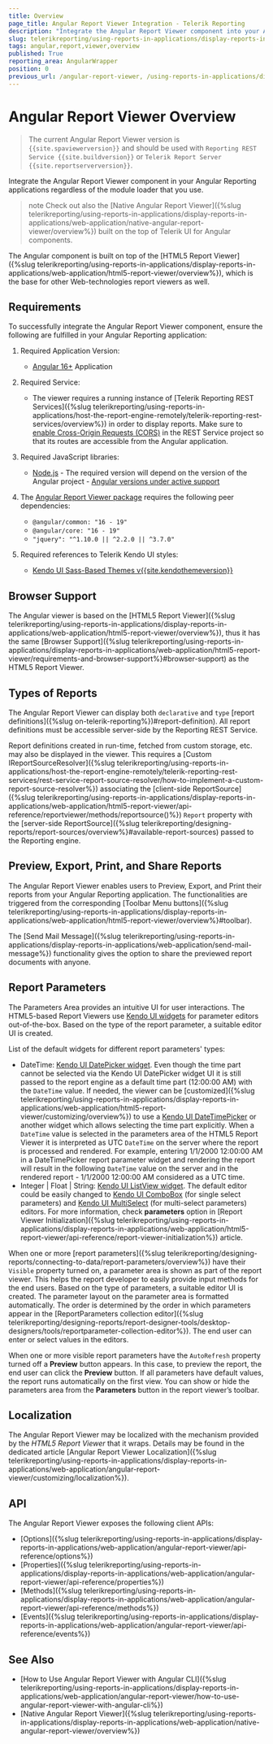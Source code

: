 ```yaml
---
title: Overview
page_title: Angular Report Viewer Integration - Telerik Reporting
description: "Integrate the Angular Report Viewer component into your Angular apps, regardless of the module loader you use."
slug: telerikreporting/using-reports-in-applications/display-reports-in-applications/web-application/angular-report-viewer/angular-report-viewer-overview
tags: angular,report,viewer,overview
published: True
reporting_area: AngularWrapper
position: 0
previous_url: /angular-report-viewer, /using-reports-in-applications/display-reports-in-applications/web-application/angular-report-viewer/angular-report-viewer-overview, /embedding-reports/display-reports-in-applications/web-application/angular-report-viewer/
---
```


# Angular Report Viewer Overview

> The current Angular Report Viewer version is `{{site.spaviewerversion}}` and should be used with `Reporting REST Service {{site.buildversion}}` or `Telerik Report Server {{site.reportserverversion}}`.

Integrate the Angular Report Viewer component in your Angular Reporting applications regardless of the module loader that you use.

> note Check out also the [Native Angular Report Viewer]({%slug telerikreporting/using-reports-in-applications/display-reports-in-applications/web-application/native-angular-report-viewer/overview%}) built on the top of Telerik UI for Angular components.

The Angular component is built on top of the [HTML5 Report Viewer]({%slug telerikreporting/using-reports-in-applications/display-reports-in-applications/web-application/html5-report-viewer/overview%}), which is the base for other Web-technologies report viewers as well.

## Requirements

To successfully integrate the Angular Report Viewer component, ensure the following are fulfilled in your Angular Reporting application:

1. Required Application Version:

   - [Angular 16+](https://v17.angular.io/guide/update-to-version-16) Application

1. Required Service:

   - The viewer requires a running instance of [Telerik Reporting REST Services]({%slug telerikreporting/using-reports-in-applications/host-the-report-engine-remotely/telerik-reporting-rest-services/overview%}) in order to display reports. Make sure to [enable Cross-Origin Requests (CORS)](https://learn.microsoft.com/en-us/aspnet/web-api/overview/security/enabling-cross-origin-requests-in-web-api) in the REST Service project so that its routes are accessible from the Angular application.

1. Required JavaScript libraries:

   - [Node.js](https://nodejs.org/) - The required version will depend on the version of the Angular project - [Angular versions under active support](https://angular.io/guide/versions)

1. The [Angular Report Viewer package](https://www.npmjs.com/package/@progress/telerik-angular-report-viewer) requires the following peer dependencies:

   - `@angular/common: "16 - 19"`
   - `@angular/core: "16 - 19"`
   - `"jquery": "^1.10.0 || ^2.2.0 || ^3.7.0"`

1. Required references to Telerik Kendo UI styles:

   - [Kendo UI Sass-Based Themes v{{site.kendothemeversion}}](https://docs.telerik.com/kendo-ui/styles-and-layout/sass-themes)

## Browser Support

The Angular viewer is based on the [HTML5 Report Viewer]({%slug telerikreporting/using-reports-in-applications/display-reports-in-applications/web-application/html5-report-viewer/overview%}), thus it has the same [Browser Support]({%slug telerikreporting/using-reports-in-applications/display-reports-in-applications/web-application/html5-report-viewer/requirements-and-browser-support%}#browser-support) as the HTML5 Report Viewer.

## Types of Reports

The Angular Report Viewer can display both `declarative` and `type` [report definitions]({%slug on-telerik-reporting%})#report-definition). All report definitions must be accessible server-side by the Reporting REST Service.

Report definitions created in run-time, fetched from custom storage, etc. may also be displayed in the viewer. This requires a [Custom IReportSourceResolver]({%slug telerikreporting/using-reports-in-applications/host-the-report-engine-remotely/telerik-reporting-rest-services/rest-service-report-source-resolver/how-to-implement-a-custom-report-source-resolver%}) associating the [client-side ReportSource]({%slug telerikreporting/using-reports-in-applications/display-reports-in-applications/web-application/html5-report-viewer/api-reference/reportviewer/methods/reportsource()%}) `Report` property with the [server-side ReportSource]({%slug telerikreporting/designing-reports/report-sources/overview%}#available-report-sources) passed to the Reporting engine.

## Preview, Export, Print, and Share Reports

The Angular Report Viewer enables users to Preview, Export, and Print their reports from your Angular Reporting application. The functionalities are triggered from the corresponding [Toolbar Menu buttons]({%slug telerikreporting/using-reports-in-applications/display-reports-in-applications/web-application/html5-report-viewer/overview%}#toolbar).

The [Send Mail Message]({%slug telerikreporting/using-reports-in-applications/display-reports-in-applications/web-application/send-mail-message%}) functionality gives the option to share the previewed report documents with anyone.

## Report Parameters

The Parameters Area provides an intuitive UI for user interactions. The HTML5-based Report Viewers use [Kendo UI widgets](https://www.telerik.com/kendo-ui) for parameter editors out-of-the-box. Based on the type of the report parameter, a suitable editor UI is created.

List of the default widgets for different report parameters' types:

- DateTime: [Kendo UI DatePicker widget](https://docs.telerik.com/kendo-ui/controls/editors/datepicker/overview). Even though the time part cannot be selected via the Kendo UI DatePicker widget UI it is still passed to the report engine as a default time part (12:00:00 AM) with the `DateTime` value. If needed, the viewer can be [customized]({%slug telerikreporting/using-reports-in-applications/display-reports-in-applications/web-application/html5-report-viewer/customizing/overview%}) to use a [Kendo UI DateTimePicker](https://demos.telerik.com/kendo-ui/datetimepicker/index) or another widget which allows selecting the time part explicitly. When a `DateTime` value is selected in the parameters area of the HTML5 Report Viewer it is interpreted as UTC `DateTime` on the server where the report is processed and rendered. For example, entering 1/1/2000 12:00:00 AM in a DateTimePicker report parameter widget and rendering the report will result in the following `DateTime` value on the server and in the rendered report - 1/1/2000 12:00:00 AM considered as a UTC time.
- Integer | Float | String: [Kendo UI ListView widget](https://docs.telerik.com/kendo-ui/controls/data-management/listview/overview). The default editor could be easily changed to [Kendo UI ComboBox](https://docs.telerik.com/kendo-ui/api/javascript/ui/combobox) (for single select parameters) and [Kendo UI MultiSelect](https://docs.telerik.com/kendo-ui/api/javascript/ui/multiselect) (for multi-select parameters) editors. For more information, check **parameters** option in [Report Viewer Initialization]({%slug telerikreporting/using-reports-in-applications/display-reports-in-applications/web-application/html5-report-viewer/api-reference/report-viewer-initialization%}) article.

When one or more [report parameters]({%slug telerikreporting/designing-reports/connecting-to-data/report-parameters/overview%}) have their `Visible` property turned on, a parameter area is shown as part of the report viewer. This helps the report developer to easily provide input methods for the end users. Based on the type of parameters, a suitable editor UI is created. The parameter layout on the parameter area is formatted automatically. The order is determined by the order in which parameters appear in the [ReportParameters collection editor]({%slug telerikreporting/designing-reports/report-designer-tools/desktop-designers/tools/reportparameter-collection-editor%}). The end user can enter or select values in the editors.

When one or more visible report parameters have the `AutoRefresh` property turned off a **Preview** button appears. In this case, to preview the report, the end user can click the **Preview** button. If all parameters have default values, the report runs automatically on the first view. You can show or hide the parameters area from the **Parameters** button in the report viewer’s toolbar.

## Localization

The Angular Report Viewer may be localized with the mechanism provided by the _HTML5 Report Viewer_ that it wraps. Details may be found in the dedicated article [Angular Report Viewer Localization]({%slug telerikreporting/using-reports-in-applications/display-reports-in-applications/web-application/angular-report-viewer/customizing/localization%}).

## API

The Angular Report Viewer exposes the following client APIs:

- [Options]({%slug telerikreporting/using-reports-in-applications/display-reports-in-applications/web-application/angular-report-viewer/api-reference/options%})
- [Properties]({%slug telerikreporting/using-reports-in-applications/display-reports-in-applications/web-application/angular-report-viewer/api-reference/properties%})
- [Methods]({%slug telerikreporting/using-reports-in-applications/display-reports-in-applications/web-application/angular-report-viewer/api-reference/methods%})
- [Events]({%slug telerikreporting/using-reports-in-applications/display-reports-in-applications/web-application/angular-report-viewer/api-reference/events%})

## See Also

- [How to Use Angular Report Viewer with Angular CLI]({%slug telerikreporting/using-reports-in-applications/display-reports-in-applications/web-application/angular-report-viewer/how-to-use-angular-report-viewer-with-angular-cli%})
- [Native Angular Report Viewer]({%slug telerikreporting/using-reports-in-applications/display-reports-in-applications/web-application/native-angular-report-viewer/overview%})
